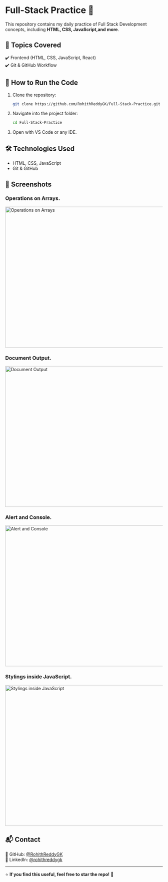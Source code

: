# Full-Stack Practice 🚀

This repository contains my daily practice of Full Stack Development concepts, including **HTML, CSS, JavaScript,and more**.

## 📖 Topics Covered  
✔️ Frontend (HTML, CSS, JavaScript, React)  
✔️ Git & GitHub Workflow  

## 🚀 How to Run the Code
1. Clone the repository:  
   ```bash
   git clone https://github.com/RohithReddyGK/Full-Stack-Practice.git
   ```
2. Navigate into the project folder:  
   ```bash
   cd Full-Stack-Practice
   ```
3. Open with VS Code or any IDE.

## 🛠️ Technologies Used  
- HTML, CSS, JavaScript  
- Git & GitHub  

## 📸 Screenshots

### Operations on Arrays.
<img src="https://github.com/user-attachments/assets/842bbc1d-944f-4638-a807-8b1299413aa2" alt="Operations on Arrays" width="600" height="450"/>

### Document Output.
<img src="https://github.com/user-attachments/assets/b837162f-74fd-4005-9961-f95d918c221c" alt="Document Output" width="600" height="450"/>

### Alert and Console.
<img src="https://github.com/user-attachments/assets/cd085608-bd7f-4bfc-8312-20cbad0e9ca8" alt="Alert and Console" width="600" height="450"/>

### Stylings inside JavaScript.
<img src="https://github.com/user-attachments/assets/bb57c82f-3dea-49a0-9f32-b9a36cc3030d" alt="Stylings inside JavaScript" width="600" height="450"/>


 
## 📬 Contact   
📌 GitHub: [@RohithReddyGK](https://github.com/RohithReddyGK)  
📌 LinkedIn: [@rohithreddygk](https://linkedin.com/in/rohithreddygk)  

---
⭐ **If you find this useful, feel free to star the repo!** 🚀

